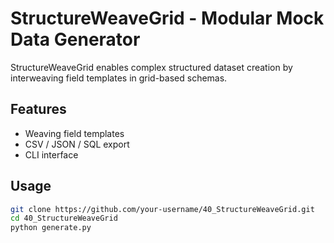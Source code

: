 # StructureWeaveGrid - Modular Mock Data Generator

StructureWeaveGrid enables complex structured dataset creation by interweaving field templates in grid-based schemas.

## Features
- Weaving field templates  
- CSV / JSON / SQL export  
- CLI interface  

## Usage
```bash
git clone https://github.com/your-username/40_StructureWeaveGrid.git
cd 40_StructureWeaveGrid
python generate.py
